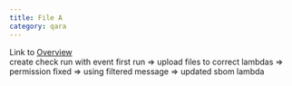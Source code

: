 ```yaml
---
title: File A
category: qara
---
```

Link to [Overview](../overview)  
create check run with event first run => upload files to correct lambdas => permission fixed => using filtered message => updated sbom lambda
